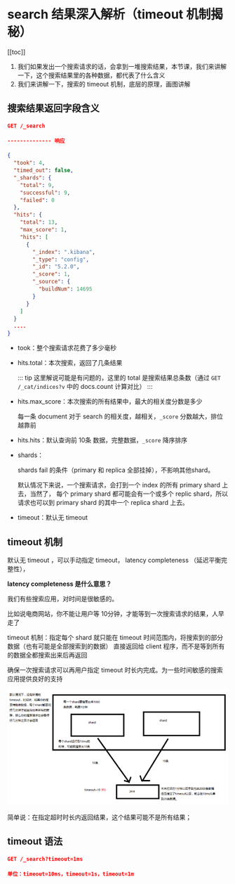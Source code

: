 # search 结果深入解析（timeout 机制揭秘）
[[toc]]


1. 我们如果发出一个搜索请求的话，会拿到一堆搜索结果，本节课，我们来讲解一下，这个搜索结果里的各种数据，都代表了什么含义
2. 我们来讲解一下，搜索的 timeout 机制，底层的原理，画图讲解

## 搜索结果返回字段含义

```json
GET /_search

-------------- 响应

{
  "took": 4,
  "timed_out": false,
  "_shards": {
    "total": 9,
    "successful": 9,
    "failed": 0
  },
  "hits": {
    "total": 13,
    "max_score": 1,
    "hits": [
      {
        "_index": ".kibana",
        "_type": "config",
        "_id": "5.2.0",
        "_score": 1,
        "_source": {
          "buildNum": 14695
        }
      }
    ]
  }
  ....
}
```

- took：整个搜索请求花费了多少毫秒
- hits.total：本次搜索，返回了几条结果

    ::: tip
    这里解说可能是有问题的，这里的 total 是搜索结果总条数（通过 `GET /_cat/indices?v` 中的 docs.count 计算对比）
    :::
- hits.max_score：本次搜索的所有结果中，最大的相关度分数是多少

    每一条 document 对于 search 的相关度，越相关，`_score` 分数越大，排位越靠前
- hits.hits：默认查询前 10条 数据，完整数据，`_score` 降序排序

- shards：

    shards fail 的条件（primary 和 replica 全部挂掉），不影响其他shard。

    默认情况下来说，一个搜索请求，会打到一个 index 的所有 primary shard 上去，当然了，
    每个 primary shard 都可能会有一个或多个 replic shard，所以请求也可以到 primary shard 的其中一个 replica shard 上去。

- timeout：默认无 timeout


## timeout 机制
默认无 timeout ，可以手动指定 timeout， latency completeness （延迟平衡完整性），

**latency completeness 是什么意思？**

我们有些搜索应用，对时间是很敏感的。

比如说电商网站，你不能让用户等 10分钟，才能等到一次搜索请求的结果，人早走了

timeout 机制：指定每个 shard 就只能在 timeout 时间范围内，将搜索到的部分数据（也有可能是全部搜索到的数据）
直接返回给 client 程序，而不是等到所有的数据全都搜索出来后再返回

确保一次搜索请求可以再用户指定 timeout 时长内完成。为一些时间敏感的搜索应用提供良好的支持

![](./assets/markdown-img-paste-20190106231310300.png)

简单说：在指定超时时长内返回结果，这个结果可能不是所有结果；

## timeout 语法

```json
GET /_search?timeout=1ms

单位：timeout=10ms，timeout=1s，timeout=1m
```
